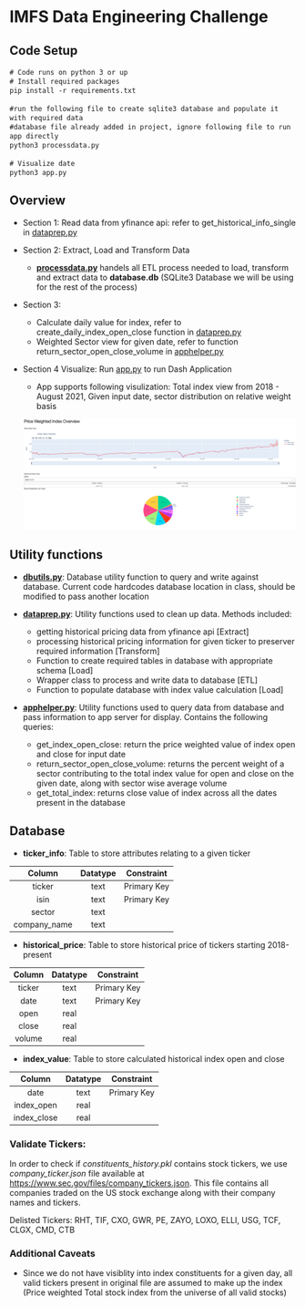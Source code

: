 # IMFS Data Engineering Challenge

## Code Setup
```
# Code runs on python 3 or up
# Install required packages
pip install -r requirements.txt

#run the following file to create sqlite3 database and populate it with required data
#database file already added in project, ignore following file to run app directly
python3 processdata.py

# Visualize date
python3 app.py 
```

## Overview
- Section 1: Read data from yfinance api: refer to get_historical_info_single in [dataprep.py](./utils/dataprep.py)
- Section 2: Extract, Load and Transform Data
    - __[processdata.py](./processdata.py)__ handels all ETL process needed to load, transform and extract data to __database.db__  (SQLite3 Database we will be using for the rest of the process)
- Section 3: 
    - Calculate daily value for index, refer to create_daily_index_open_close function in [dataprep.py](./utils/dataprep.py)
    - Weighted Sector view for given date, refer to function return_sector_open_close_volume in [apphelper.py](./utils/apphelper.py)
- Section 4 Visualize: Run [app.py](./app.py) to run Dash Application
    - App supports following visulization: Total index view from 2018 - August 2021, Given input date, sector distribution on relative weight basis

    ![Alt text](./images/app_view.png?raw=true "Web App Sample View")

## Utility functions
- __[dbutils.py](./utils/dbutils.py)__: Database utility function to query and write against database. Current code hardcodes database location in class, should be modified to pass another location 

- __[dataprep.py](./utils/dataprep.py)__: Utility functions used to clean up data. Methods included:
    - getting historical pricing data from yfinance api [Extract]
    - processing historical pricing information for given ticker to preserver required information [Transform]
    - Function to create required tables in database with appropriate schema [Load]
    - Wrapper class to process and write data to database [ETL]
    - Function to populate database with index value calculation [Load]

- __[apphelper.py](./utils/apphelper.py)__: Utility functions used to query data from database and pass information to app server for display.
Contains the following queries:
    -  get_index_open_close: return the price weighted value of index open and close for input date
    - return_sector_open_close_volume: returns the percent weight of a sector contributing to the total index value for open and close on the given date, along with sector wise average volume 
    - get_total_index: returns close value of index across all the dates present in the database

## Database
- __ticker_info__: Table to store attributes relating to a given ticker

| Column | Datatype | Constraint |
| :---:| :---: | --- | 
| ticker | text| Primary Key
| isin   | text| Primary Key
| sector | text|
| company_name  | text|


- __historical_price__: Table to store historical price of tickers starting 2018-present 

| Column | Datatype | Constraint |
| :---:| :---: | --- | 
| ticker | text| Primary Key
| date   | text| Primary Key
| open   | real|
| close  | real|
| volume | real|

- __index_value__: Table to store calculated historical index open and close

| Column | Datatype | Constraint |
| :---:| :---: | --- | 
| date   | text| Primary Key
| index_open   | real|
| index_close  | real|


### Validate Tickers: 
In order to check if _constituents_history.pkl_ contains stock tickers, we use _company_ticker.json_ file available at https://www.sec.gov/files/company_tickers.json. This file contains all companies traded on the US stock exchange along with their company names and tickers.

Delisted Tickers:
RHT, TIF, CXO, GWR, PE, ZAYO, LOXO, ELLI, USG, TCF, CLGX, CMD, CTB

### Additional Caveats
- Since we do not have visiblity into index constituents for a given day, all valid tickers present in original file are assumed to make up the index (Price weighted Total stock index from the universe of all valid stocks)
